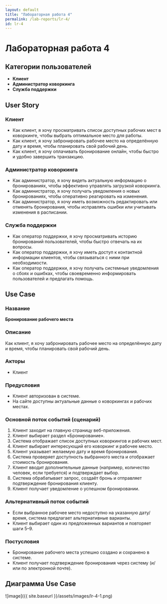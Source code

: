 ```yaml
---
layout: default
title: "Лабораторная работа 4"
permalink: /lab-reports/lr-4/
id: lr-4
---
```


# Лабораторная работа 4

## Категории пользователей
- **Клиент**
- **Администратор коворкинга**
- **Служба поддержки**

## User Story

### Клиент
- Как клиент, я хочу просматривать список доступных рабочих мест в коворкинге, чтобы выбрать оптимальное место для работы.
- Как клиент, я хочу забронировать рабочее место на определённую дату и время, чтобы планировать свой рабочий день.
- Как клиент, я хочу оплачивать бронирование онлайн, чтобы быстро и удобно завершить транзакцию.

### Администратор коворкинга
- Как администратор, я хочу видеть актуальную информацию о бронированиях, чтобы эффективно управлять загрузкой коворкинга.
- Как администратор, я хочу получать уведомления о новых бронированиях, чтобы оперативно реагировать на изменения.
- Как администратор, я хочу иметь возможность редактировать или отменять бронирования, чтобы исправлять ошибки или учитывать изменения в расписании.

### Служба поддержки
- Как оператор поддержки, я хочу просматривать историю бронирований пользователей, чтобы быстро отвечать на их вопросы.
- Как оператор поддержки, я хочу иметь доступ к контактной информации клиентов, чтобы связываться с ними при необходимости.
- Как оператор поддержки, я хочу получать системные уведомления о сбоях и ошибках, чтобы своевременно информировать пользователей и предлагать помощь.

## Use Case

### Название
**Бронирование рабочего места**

### Описание
Как клиент, я хочу забронировать рабочее место на определённую дату и время, чтобы планировать свой рабочий день.

### Акторы
- Клиент

### Предусловия
- Клиент авторизован в системе.
- На сайте доступны актуальные данные о коворкингах и рабочих местах.

### Основной поток событий (сценарий)
1. Клиент заходит на главную страницу веб-приложения.
2. Клиент выбирает раздел «Бронирование».
3. Система отображает список доступных коворкингов и рабочих мест.
4. Клиент выбирает интересующий его коворкинг и рабочее место.
5. Клиент указывает желаемую дату и время бронирования.
6. Система проверяет доступность выбранного места и отображает стоимость бронирования.
7. Клиент вводит дополнительные данные (например, количество человек, если требуется) и подтверждает выбор.
8. Система обрабатывает запрос, создаёт бронь и отправляет подтверждение бронирования клиенту.
9. Клиент получает уведомление о успешном бронировании.

### Альтернативный поток событий
- Если выбранное рабочее место недоступно на указанную дату/время, система предлагает альтернативные варианты.
- Клиент выбирает один из предложенных вариантов и повторяет шаги 5–9.

### Постусловия
- Бронирование рабочего места успешно создано и сохранено в системе.
- Клиент получает подтверждение бронирования через систему (и/или по электронной почте).

## Диаграмма Use Case
![image]({{ site.baseurl }}/assets/images/lr-4-1.png)
